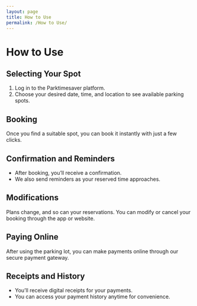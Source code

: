 ```yaml
---
layout: page
title: How to Use
permalink: /How to Use/
---
```


# How to Use

## Selecting Your Spot
1. Log in to the Parktimesaver platform.
2. Choose your desired date, time, and location to see available parking spots.

## Booking
Once you find a suitable spot, you can book it instantly with just a few clicks.

## Confirmation and Reminders
- After booking, you’ll receive a confirmation.
- We also send reminders as your reserved time approaches.

## Modifications
Plans change, and so can your reservations. You can modify or cancel your booking through the app or website.

## Paying Online
After using the parking lot, you can make payments online through our secure payment gateway.

## Receipts and History
- You’ll receive digital receipts for your payments.
- You can access your payment history anytime for convenience.
